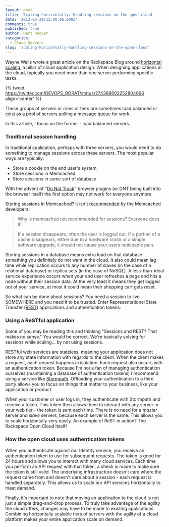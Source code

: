 ```yaml
---
layout: post
title: 'Scaling horizontally: Handling sessions on the open cloud'
date: '2013-03-28T12:00:06.000Z'
comments: true
published: true
author: Hart Hoover
categories:
  - Cloud Servers
slug: 'scaling-horizontally-handling-sessions-on-the-open-cloud' 
---
```


Wayne Walls wrote a great article on the Rackspace Blog around
[horizontal scaling](http://www.rackspace.com/blog/pillars-of-cloudiness-no-3-scaling-horizontally/),
a pillar of cloud application design. When designing applications in the cloud,
typically you need more than one server performing specific tasks.

{% tweet https://twitter.com/DEVOPS_BORAT/status/274366602252804096 align='center' %}

These groups of servers or roles or tiers are sometimes load balanced or exist
as a pool of servers polling a message queue for work.

<!--more-->

In this article, I focus on the former - load balanced servers.

### Traditional session handling

In traditional application, perhaps with three servers, you would need
to do something to manage sessions across these servers. The most popular
ways are typically:

* Store a cookie on the end user's system
* Store sessions in Memcached
* Store sessions in some sort of database

With the advent of
"[Do Not Track](http://www.zdnet.com/googles-chrome-finally-embraces-do-not-track-but-with-a-warning-7000007022/)"
browser plugins (or DNT being built into the browser itself) the first option
may not work for everyone anymore.

Storing sessions in Memcached? It isn't
[recommended](https://code.google.com/p/memcached/wiki/NewProgrammingFAQ#Why_is_memcached_not_recommended_for_sessions?_Everyone_does_it!)
by the Memcached developers:

> Why is memcached not recommended for sessions? Everyone does it!

> If a session disappears, often the user is logged out. If a portion of a cache
  disappears, either due to a hardware crash or a simple software upgrade, it
  should not cause your users noticeable pain.

Storing sessions in a database means extra load on that database - something
you definitely do not want in the cloud. It also could mean lag time while
replication occurs to any number of slaves (in the case of a relational database)
or replica sets (in the case of NoSQL). A less-than-ideal service experience
occurs when your end user refreshes a page and hits a node without their
session data. At the very least it means they get logged out of your service, at
most it could mean their shopping cart gets reset.

So what can be done about sessions? You need a session to live SOMEWHERE and
you need it to be trusted. Enter Representational State Transfer
([REST](http://www.ics.uci.edu/~fielding/pubs/dissertation/rest_arch_style.htm))
applications and authentication tokens.

### Using a ReSTful application

Some of you may be reading this and thinking "Sessions and REST? That makes no
sense." You would be correct. We're basically solving for sessions while
scaling... by not using sessions.

RESTful web services are stateless, meaning your application does not store any
state information with regards to the client. When the client makes a request,
each request happens in isolation. Each request also occurs with an
authentication token. Because I'm not a fan of managing authentication ourselves
(maintaining a database of authentication tokens) I recommend using a service
like [Stormpath](http://stormpath.com). Offloading your authentication to a
third party allows you to focus on things that matter to your business, like
your application or product.

When your customer or user logs in, they authenticate with Stormpath and receive
a token. This token then allows them to interact with any server in your web
tier - the token is sent each time. There is no need for a *master* server and
*slave* servers, because each server is the same. This allows you to scale
horizontally very easily. An example of ReST in action? The Rackspace Open Cloud
itself!

### How the open cloud uses authentication tokens

When you authenticate against our Identity service, you receive an authentication
token to use for subsequent requests. The token is good for 24 hours and allows
you to interact with many cloud services. Each time you perform an API request
with that token, a check is made to make sure the token is still valid. The
underlying infrastructure doesn't care where the request came from and doesn't
care about a session - each request is handled separately. This allows us to
scale our API services horizontally to meet demand.

Finally, it's important to note that moving an application to the cloud is not
just a simple drag-and-drop process. To truly take advantage of the agility the
cloud offers, changes may have to be made to existing applications. Combining
horizontally scalable tiers of servers with the agility of a cloud platform
makes your entire application scale on demand.
